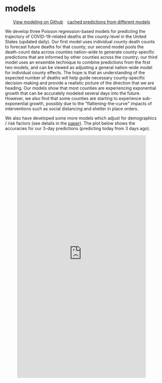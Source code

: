 <h1> models </h1>
<div align="center"> <a type="button" class="btn btn-primary" style="margin-bottom: 30px; margin-right: 10px;" href="https://github.com/Yu-Group/covid19-severity-prediction/blob/master/modeling/readme.md">View modeling on Github</a> 
<a type="button" class="btn btn-info" style="margin-bottom: 30px;" href="https://github.com/Yu-Group/covid19-severity-prediction/predictions">cached predictions from different models</a></div>

We develop three Poisson regression-based models for predicting the trajectory of COVID-19-related deaths at
the county-level in the United States (updated daily). Our first model uses individual county death counts to forecast future deaths for that county;
our second model pools the death-count data across counties nation-wide to generate county-specific predictions that are informed by other counties across
the country; our third model uses an ensemble technique to combine predictions from the first two models, and can be viewed as adjusting a general
nation-wide model for individual county effects. The hope is that an understanding of the expected number of deaths will help guide necessary
county-specific decision-making and provide a realistic picture of the direction that we are heading.
Our models show that most counties are experiencing exponential growth that can be accurately modeled several days into the future.
However, we also find that some counties are starting to experience sub-exponential growth, possibly due to the
"flattening-the-curve" impacts of interventions such as social distancing and shelter in place orders. 

We also have developed some more models which adjust for demographics / risk factors (see details in the [paper]()). The plot below shows the accuracies for our 3-day predictions (predicting today from 3 days ago).

<figure class="video_container">
  <iframe src="https://yu-group.github.io/covid19-severity-prediction/results/predictions.html" frameborder="0" allowfullscreen="true" width="100%" height="800"> </iframe>
</figure>